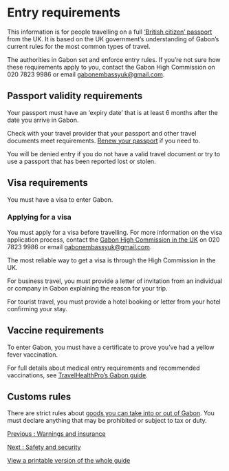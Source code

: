 # Entry requirements

This information is for people travelling on a full [‘British citizen’ passport](https://www.gov.uk/types-of-british-nationality) from the UK. It is based on the UK government’s understanding of Gabon’s current rules for the most common types of travel.

The authorities in Gabon set and enforce entry rules. If you’re not sure how these requirements apply to you, contact the Gabon High Commission on 020 7823 9986 or email [gabonembassyuk@gmail.com](mailto:gabonembassyuk@gmail.com).

## Passport validity requirements

Your passport must have an ‘expiry date’ that is at least 6 months after the date you arrive in Gabon.

Check with your travel provider that your passport and other travel documents meet requirements. [Renew your passport](https://www.gov.uk/renew-adult-passport/renew) if you need to.

You will be denied entry if you do not have a valid travel document or try to use a passport that has been reported lost or stolen.

## Visa requirements

You must have a visa to enter Gabon.

### Applying for a visa

You must apply for a visa before travelling. For more information on the visa application process, contact the [Gabon High Commission in the UK](https://www.gov.uk/government/publications/foreign-embassies-in-the-uk) on 020 7823 9986 or email gabonembassyuk@gmail.com.

The most reliable way to get a visa is through the High Commission in the UK.

For business travel, you must provide a letter of invitation from an individual or company in Gabon explaining the reason for your trip.

For tourist travel, you must provide a hotel booking or letter from your hotel confirming your stay.

## Vaccine requirements

To enter Gabon, you must have a certificate to prove you’ve had a yellow fever vaccination.

For full details about medical entry requirements and recommended vaccinations, see [TravelHealthPro’s Gabon guide](https://travelhealthpro.org.uk/country/84/gabon#Vaccine_Recommendations).

## Customs rules

There are strict rules about [goods you can take into or out of Gabon](https://douanes.ga/individuals/traveler-s-guide). You must declare anything that may be prohibited or subject to tax or duty.

[Previous
:
Warnings and insurance](/foreign-travel-advice/gabon)

[Next
:
Safety and security](/foreign-travel-advice/gabon/safety-and-security)

[View a printable version of the whole guide](/foreign-travel-advice/gabon/print)